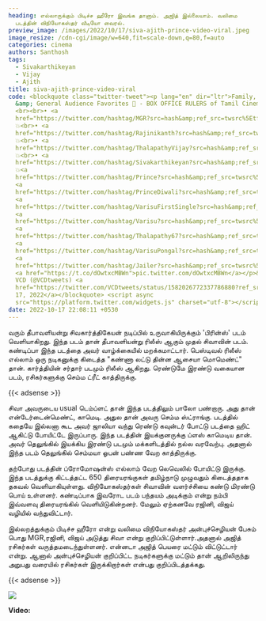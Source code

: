 ```yaml
---
heading: எல்லாருக்கும் பிடிச்ச ஹீரோ இவங்க தானாம். அஜித் இல்லையாம். வலிமை
  படத்தின் விநியோகஸ்தர் வீடியோ வைரல்.
preview_image: /images/2022/10/17/siva-ajith-prince-video-viral.jpeg
image_resize: /cdn-cgi/image/w=640,fit=scale-down,q=80,f=auto
categories: cinema
authors: Santhosh
tags:
  - Sivakarthikeyan
  - Vijay
  - Ajith
title: siva-ajith-prince-video-viral
code: <blockquote class="twitter-tweet"><p lang="en" dir="ltr">Family, Kids
  &amp; General Audience Favorites 💯 - BOX OFFICE RULERS of Tamil Cinema 🔥
  <br><br>• <a
  href="https://twitter.com/hashtag/MGR?src=hash&amp;ref_src=twsrc%5Etfw">#MGR</a>
  💥<br>• <a
  href="https://twitter.com/hashtag/Rajinikanth?src=hash&amp;ref_src=twsrc%5Etfw">#Rajinikanth</a>
  💥<br>• <a
  href="https://twitter.com/hashtag/ThalapathyVijay?src=hash&amp;ref_src=twsrc%5Etfw">#ThalapathyVijay</a>
  💥<br>• <a
  href="https://twitter.com/hashtag/Sivakarthikeyan?src=hash&amp;ref_src=twsrc%5Etfw">#Sivakarthikeyan</a>
  💥<a
  href="https://twitter.com/hashtag/Prince?src=hash&amp;ref_src=twsrc%5Etfw">#Prince</a>
  <a
  href="https://twitter.com/hashtag/PrinceDiwali?src=hash&amp;ref_src=twsrc%5Etfw">#PrinceDiwali</a>
  <a
  href="https://twitter.com/hashtag/VarisuFirstSingle?src=hash&amp;ref_src=twsrc%5Etfw">#VarisuFirstSingle</a>
  <a
  href="https://twitter.com/hashtag/Varisu?src=hash&amp;ref_src=twsrc%5Etfw">#Varisu</a>
  <a
  href="https://twitter.com/hashtag/Thalapathy67?src=hash&amp;ref_src=twsrc%5Etfw">#Thalapathy67</a>
  <a
  href="https://twitter.com/hashtag/VarisuPongal?src=hash&amp;ref_src=twsrc%5Etfw">#VarisuPongal</a>
  <a
  href="https://twitter.com/hashtag/Jailer?src=hash&amp;ref_src=twsrc%5Etfw">#Jailer</a>
  <a href="https://t.co/dOwtxcMBWn">pic.twitter.com/dOwtxcMBWn</a></p>&mdash;
  VCD (@VCDtweets) <a
  href="https://twitter.com/VCDtweets/status/1582026772337786880?ref_src=twsrc%5Etfw">October
  17, 2022</a></blockquote> <script async
  src="https://platform.twitter.com/widgets.js" charset="utf-8"></script>
date: 2022-10-17 22:08:11 +0530
---
```



வரும் தீபாவளியன்று சிவகார்த்திகேயன் நடிப்பில் உருவாகியிருக்கும் 'பிரின்ஸ்' படம் வெளியாகிறது. இந்த படம் தான் தீபாவளியன்று ரிலீஸ் ஆகும் முதல் சிவாவின் படம். கண்டிப்பா இந்த படத்தை அவர் வாழ்க்கையில் மறக்கமாட்டார். பெஸ்டிவல் ரிலீஸ் எல்லாம் ஒரு நடிகனுக்கு கிடைத்த "கண்ணா லட்டு தின்ன ஆசையா மொமெண்ட்" தான். கார்த்தியின் சர்தார் படமும் ரிலீஸ் ஆகிறது. ரெண்டுமே இரண்டு வகையான படம், ரசிகர்களுக்கு செம்ம ட்ரீட் காத்திருக்கு.

{{< adsense >}}

சிவா அவருடைய usual டெம்ப்ளட் தான் இந்த படத்திலும் பாலோ பண்றாரு. அது தான் என்டேர்டைன்மெண்ட், காமெடி. அதுல தான் அவரு செம்ம ஸ்ட்ராங்கு. படத்தில் கதையே இல்லனா கூட அவர் ஜாலியா வந்து ரெண்டு கவுன்டர் போட்டு படத்தை ஹிட் ஆகிட்டு போயிட்டே இருப்பாரு. இந்த படத்தின் இயக்குனருக்கு ப்ளஸ் காமெடிய தான். அவர் தெலுங்கில் இயக்கிய இரண்டு படமும் மக்களிடத்தில் நல்ல வரவேற்பு. அதனால் இந்த படம் தெலுங்கில் செம்மயா ஓபன் பண்ண வேற காத்திருக்கு.

தற்போது படத்தின் ப்ரோமோஷன்ஸ் எல்லாம் வேற லெவெலில் போயிட்டு இருக்கு. இந்த படத்துக்கு கிட்டத்தட்ட 650 திரையரங்குகள் தமிழ்நாடு முழுவதும் கிடைத்ததாக தகவல் வெளியாகியுள்ளது. விநியோகஸ்தர்கள் சிவாவின் வளர்ச்சியை கண்டு மிரண்டு பொய் உள்ளனர். கண்டிப்பாக இவரோட படம் பந்தயம் அடிக்கும் என்று நம்பி இவ்வளவு திரையரங்கில் வெளியிடுகின்றனர். மேலும் ஏற்கனவே ரஜினி, விஜய் வழியில் வந்துவிட்டார்.

இல்லறத்துக்கும் பிடிச்ச ஹீரோ என்று வலிமை விநியோகஸ்தர் அன்புச்செழியன் பேசும் பொது MGR,ரஜினி, விஜய் அடுத்து சிவா என்று குறிப்பிட்டுள்ளார்.அதனால் அஜித் ரசிகர்கள் வருத்தமடைந்துள்ளனர். என்னடா அஜித் பெயரை மட்டும் விட்டுட்டார் என்று. ஆனால் அன்புச்செழியன் குறிப்பிட்ட நடிகர்களுக்கு மட்டும் தான் ஆறிலிருந்து அறுபது வரையில் ரசிகர்கள் இருக்கிறார்கள் என்பது குறிப்பிடத்தக்கது.

{{< adsense >}}

![](/images/2022/10/17/prince-reservations-open.jpeg)

**Video:**